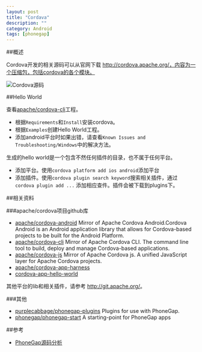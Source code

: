 ```yaml
---
layout: post
title: "Cordava"
description: ""
category: Android
tags: [phonegap]
--- 
```

##概述

Cordova开发的相关源码可以从官网下载 http://cordova.apache.org/，内容为一个压缩包，包括cordova的各个模块。

![Cordova源码](http://johnnyimages.qiniudn.com/cordova-zip.png)

##Hello World

查看[apache/cordova-cli](https://github.com/apache/cordova-cli)工程。

- 根据`Requirements`和`Install`安装cordova。
- 根据`Examples`创建Hello World工程。
- 添加android平台时如果出错，请查看`Known Issues and Troubleshooting/Windows`中的解决方法。

生成的hello world是一个包含不然任何插件的目录，也不属于任何平台。

- 添加平台。使用`cordova platform add ios android`添加平台
- 添加插件。使用`cordova plugin search keyword`搜索相关插件，通过`cordova plugin add ...` 添加相应查件。插件会被下载到plugins下。

##相关资料

###apache/cordova项目github库

- [apache/cordova-android](https://github.com/apache/cordova-android) Mirror of Apache Cordova Android.Cordova Android is an Android application library that allows for Cordova-based projects to be built for the Android Platform. 
- [apache/cordova-cli](https://github.com/apache/cordova-cli) Mirror of Apache Cordova CLI. The command line tool to build, deploy and manage Cordova-based applications.
- [apache/cordova-js](https://github.com/apache/cordova-js) Mirror of Apache Cordova js. A unified JavaScript layer for Apache Cordova projects.
- [apache/cordova-app-harness](https://github.com/apache/cordova-app-harness)
- [cordova-app-hello-world](http://github.com/apache/cordova-app-hello-world)

其他平台的lib和相关插件，请参考 <http://git.apache.org/>。

<!--more-->

###其他

- [purplecabbage/phonegap-plugins](https://github.com/purplecabbage/phonegap-plugins) Plugins for use with PhoneGap.
- [phonegap/phonegap-start](https://github.com/phonegap/phonegap-start) A starting-point for PhoneGap apps

##参考
- [PhoneGap源码分析](http://www.cnblogs.com/linjisong/tag/PhoneGap/)